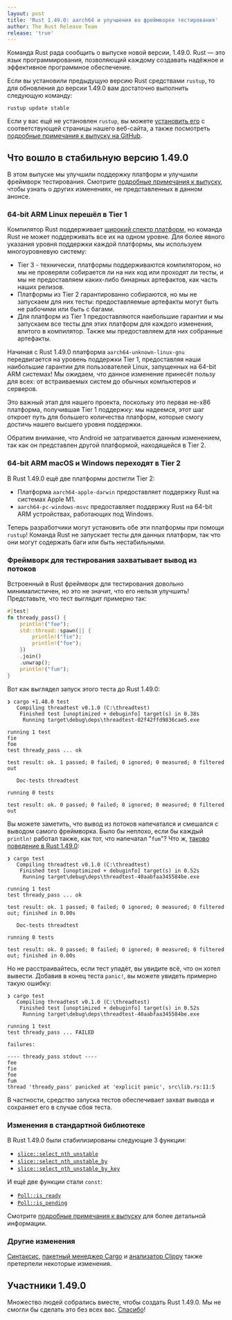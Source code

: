 ```yaml
---
layout: post
title: 'Rust 1.49.0: aarch64 и улучшения во фреймворке тестирования'
author: The Rust Release Team
release: 'true'
---
```


Команда Rust рада сообщить о выпуске новой версии, 1.49.0. Rust — это язык программирования, позволяющий каждому создавать надёжное и эффективное программное обеспечение.

Если вы установили предыдущую версию Rust средствами `rustup`, то для обновления до версии 1.49.0 вам достаточно выполнить следующую команду:

```console
rustup update stable
```

Если у вас ещё не установлен `rustup`, вы можете [установить его] с соответствующей страницы нашего веб-сайта, а также посмотреть [подробные примечания к выпуску на GitHub].

## Что вошло в стабильную версию 1.49.0

В этом выпуске мы улучшили поддержку платформ и улучшили фреймворк тестирования. Смотрите [подробные примечания к выпуску](https://github.com/rust-lang/rust/blob/master/RELEASES.md#version-1490-2020-12-31), чтобы узнать о других изменениях, не представленных в данном анонсе.

### 64-bit ARM Linux перешёл в Tier 1

Компилятор Rust поддерживает [широкий спектр платформ], но команда Rust не может поддерживать все их на одном уровне. Для более явного указания уровня поддержки каждой платформы, мы используем многоуровневую систему:

- Tier 3 - технически, платформы поддерживаются компилятором, но мы не проверяли собирается ли на них код или проходят ли тесты, и мы не предоставляем каких-либо бинарных артефактов, как часть наших релизов.
- Платформы из Tier 2 гарантированно собираются, но мы не запускаем для них тесты: предоставляемые артефакты могут быть не рабочими или быть с багами.
- Для платформ из Tier 1 предоставляются наибольшие гарантии и мы запускаем все тесты для этих платформ для каждого изменения, влитого в компилятор. Также мы предоставляем для них собранные артефакты.

Начиная с Rust 1.49.0 платформа `aarch64-unknown-linux-gnu` передвигается на уровень поддержки Tier 1, предоставляя наши наибольшие гарантии для пользователей Linux, запущенных на 64-bit ARM системах! Мы ожидаем, что данное изменение принесёт пользу для всех: от встраиваемых систем до обычных компьютеров и серверов.

Это важный этап для нашего проекта, поскольку это первая не-x86 платформа, получившая Tier 1 поддержку: мы надеемся, этот шаг откроет путь для большего количества платформ, которые смогу достичь нашего высшего уровня поддержки.

Обратим внимание, что Android не затрагивается данным изменением, так как он представлен другой платформой, находящейся в Tier 2.

### 64-bit ARM macOS и Windows переходят в Tier 2

В Rust 1.49.0 ещё две платформы достигли Tier 2:

- Платформа `aarch64-apple-darwin` предоставляет поддержку Rust на системах Apple M1.
- `aarch64-pc-windows-msvc` предоставляет поддержку Rust на 64-bit ARM устройствах, работающих под Windows.

Теперь разработчики могут установить обе эти платформы при помощи `rustup`! Команда Rust не запускает тесты для данных платформ, так что они могут содержать баги или быть нестабильными.

### Фреймворк для тестирования захватывает вывод из потоков

Встроенный в Rust фреймворк для тестирования довольно минималистичен, но это не значит, что его нельзя улучшить! Представьте, что тест выглядит примерно так:

```rust
#[test]
fn thready_pass() {
    println!("fee");
    std::thread::spawn(|| {
        println!("fie");
        println!("foe");
    })
    .join()
    .unwrap();
    println!("fum");
}
```

Вот как выглядел запуск этого теста до Rust 1.49.0:

```text
❯ cargo +1.48.0 test
   Compiling threadtest v0.1.0 (C:\threadtest)
    Finished test [unoptimized + debuginfo] target(s) in 0.38s
     Running target\debug\deps\threadtest-02f42ffd9836cae5.exe

running 1 test
fie
foe
test thready_pass ... ok

test result: ok. 1 passed; 0 failed; 0 ignored; 0 measured; 0 filtered out

   Doc-tests threadtest

running 0 tests

test result: ok. 0 passed; 0 failed; 0 ignored; 0 measured; 0 filtered out
```

Вы можете заметить, что вывод из потоков напечатался и смешался с выводом самого фреймворка. Было бы неплохо, если бы каждый `println!` работал также, как тот, что напечатал "`fum`"? Что ж, [таково поведение в Rust 1.49.0](https://github.com/rust-lang/rust/pull/78227):

```text
❯ cargo test
   Compiling threadtest v0.1.0 (C:\threadtest)
    Finished test [unoptimized + debuginfo] target(s) in 0.52s
     Running target\debug\deps\threadtest-40aabfaa345584be.exe

running 1 test
test thready_pass ... ok

test result: ok. 1 passed; 0 failed; 0 ignored; 0 measured; 0 filtered out; finished in 0.00s

   Doc-tests threadtest

running 0 tests

test result: ok. 0 passed; 0 failed; 0 ignored; 0 measured; 0 filtered out; finished in 0.00s
```

Но не расстраивайтесь, если тест упадёт, вы увидите всё, что он хотел вывести. Добавив в конец теста `panic!`, вы можете увидеть примерно такую ошибку:

```text
❯ cargo test
   Compiling threadtest v0.1.0 (C:\threadtest)
    Finished test [unoptimized + debuginfo] target(s) in 0.52s
     Running target\debug\deps\threadtest-40aabfaa345584be.exe

running 1 test
test thready_pass ... FAILED

failures:

---- thready_pass stdout ----
fee
fie
foe
fum
thread 'thready_pass' panicked at 'explicit panic', src\lib.rs:11:5
```

В частности, средство запуска тестов обеспечивает захват вывода и сохраняет его в случае сбоя теста.

### Изменения в стандартной библиотеке

В Rust 1.49.0 были стабилизированы следующие 3 функции:

- [`slice::select_nth_unstable`]
- [`slice::select_nth_unstable_by`]
- [`slice::select_nth_unstable_by_key`]

И ещё две функции стали `const`:

- [`Poll::is_ready`]
- [`Poll::is_pending`]

Смотрите [подробные примечания к выпуску](https://github.com/rust-lang/rust/blob/master/RELEASES.md#version-1490-2020-12-31) для более детальной информации.

### Другие изменения

[Синтаксис](https://github.com/rust-lang/rust/blob/master/RELEASES.md#version-1490-2020-12-31), [пакетный менеджер Cargo] и [анализатор Clippy] также претерпели некоторые изменения.

## Участники 1.49.0

Множество людей собрались вместе, чтобы создать Rust 1.49.0. Мы не смогли бы сделать это без всех вас. [Спасибо](https://thanks.rust-lang.org/rust/1.49.0/)!


[установить его]: https://www.rust-lang.org/install.html
[подробные примечания к выпуску на GitHub]: https://github.com/rust-lang/rust/blob/master/RELEASES.md#version-1490-2020-12-31
[широкий спектр платформ]: https://doc.rust-lang.org/stable/rustc/platform-support.html
[`slice::select_nth_unstable`]: https://doc.rust-lang.org/nightly/std/primitive.slice.html#method.select_nth_unstable
[`slice::select_nth_unstable_by`]: https://doc.rust-lang.org/nightly/std/primitive.slice.html#method.select_nth_unstable_by
[`slice::select_nth_unstable_by_key`]: https://doc.rust-lang.org/nightly/std/primitive.slice.html#method.select_nth_unstable_by_key
[`Poll::is_ready`]: https://doc.rust-lang.org/stable/std/task/enum.Poll.html#method.is_ready
[`Poll::is_pending`]: https://doc.rust-lang.org/stable/std/task/enum.Poll.html#method.is_pending
[пакетный менеджер Cargo]: https://github.com/rust-lang/cargo/blob/master/CHANGELOG.md#cargo-149-2020-12-31
[анализатор Clippy]: https://github.com/rust-lang/rust-clippy/blob/master/CHANGELOG.md#rust-149